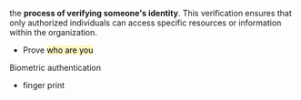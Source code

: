 the **process of verifying someone's identity**. This verification ensures that only authorized individuals can access specific resources or information within the organization.
- Prove <mark style="background: #FFF3A3A6;">who are you</mark>


Biometric authentication
- finger print


